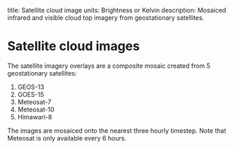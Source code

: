 title: Satellite cloud image
units: Brightness or Kelvin
description: Mosaiced infrared and visible cloud top imagery from geostationary satellites.

# Satellite cloud images
The satellite imagery overlays are a composite mosaic created from 5 geostationary satellites:
1. GEOS-13
2. GOES-15
3. Meteosat-7
2. Meteosat-10
5. Himawari-8

The images are mosaiced onto the nearest three hourly timestep. Note that Meteosat is only available every 6 hours.
